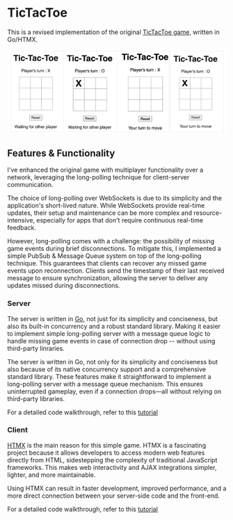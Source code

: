 # TicTacToe

This is a revised implementation of the original [TicTacToe game](https://github.com/abayomipopoola/tictactoe/tree/single-player), written in Go/HTMX.

![tic-tac-toe](./game.png)

## Features & Functionality

I've enhanced the original game with multiplayer functionality over a network, leveraging the long-polling technique for client-server communication.

The choice of long-polling over WebSockets is due to its simplicity and the application's short-lived nature. While WebSockets provide real-time updates, their setup and maintenance can be more complex and resource-intensive, especially for apps that don't require continuous real-time feedback.

However, long-polling comes with a challenge: the possibility of missing game events during brief disconnections. To mitigate this, I implemented a simple PubSub &  Message Queue system on top of the long-polling technique. This guarantees that clients can recover any missed game events upon reconnection. Clients send the timestamp of their last received message to ensure synchronization, allowing the server to deliver any updates missed during disconnections.

### Server

The server is written in [Go](https://go.dev), not just for its simplicity and conciseness, but also its built-in concurrency and a robust standard library. Making it easier to implement simple long-polling server with a message queue logic to handle missing game events in case of connection drop -- without using third-party linraries.

The server is written in Go, not only for its simplicity and conciseness but also because of its native concurrency support and a comprehensive standard library. These features make it straightforward to implement a long-polling server with a message queue mechanism. This ensures uninterrupted gameplay, even if a connection drops—all without relying on third-party libraries.

For a detailed code walkthrough, refer to this [tutorial](https://github.com/abayomipopoola/tictactoe/tree/single-player)

### Client

[HTMX](https://htmx.org) is the main reason for this simple game. HTMX is a fascinating project because it allows developers to access modern web features directly from HTML, sidestepping the complexity of traditional JavaScript frameworks. This makes web interactivity and AJAX integrations simpler, lighter, and more maintainable. 

Using HTMX can result in faster development, improved performance, and a more direct connection between your server-side code and the front-end.

For a detailed code walkthrough, refer to this [tutorial](https://github.com/abayomipopoola/tictactoe/tree/single-player)